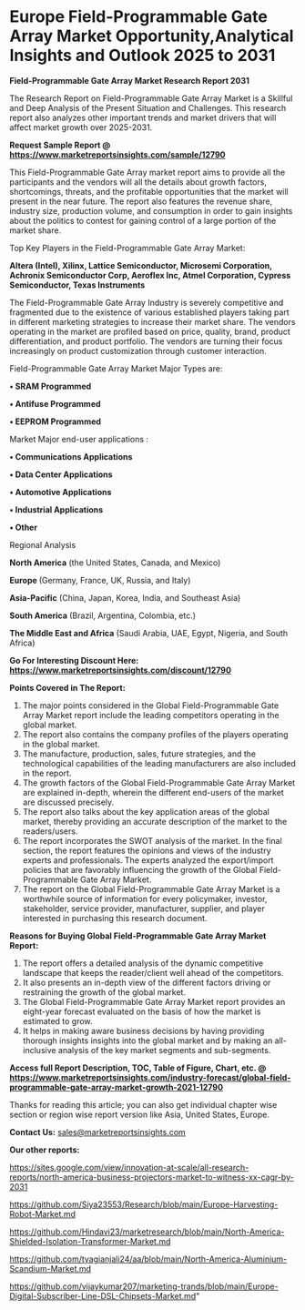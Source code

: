 # Europe Field-Programmable Gate Array Market Opportunity,Analytical Insights and Outlook 2025 to 2031

<strong>Field-Programmable Gate Array Market Research Report 2031</strong>

The Research Report on Field-Programmable Gate Array Market is a Skillful and Deep Analysis of the Present Situation and Challenges. This research report also analyzes other important trends and market drivers that will affect market growth over 2025-2031.

<strong>Request Sample Report @ <a href=https://www.marketreportsinsights.com/sample/12790>https://www.marketreportsinsights.com/sample/12790</a></strong>

This Field-Programmable Gate Array market report aims to provide all the participants and the vendors will all the details about growth factors, shortcomings, threats, and the profitable opportunities that the market will present in the near future. The report also features the revenue share, industry size, production volume, and consumption in order to gain insights about the politics to contest for gaining control of a large portion of the market share.

Top Key Players in the Field-Programmable Gate Array Market:

<strong>Altera (Intel), Xilinx, Lattice Semiconductor, Microsemi Corporation, Achronix Semiconductor Corp, Aeroflex Inc, Atmel Corporation, Cypress Semiconductor, Texas Instruments</strong>

The Field-Programmable Gate Array Industry is severely competitive and fragmented due to the existence of various established players taking part in different marketing strategies to increase their market share. The vendors operating in the market are profiled based on price, quality, brand, product differentiation, and product portfolio. The vendors are turning their focus increasingly on product customization through customer interaction.

Field-Programmable Gate Array Market Major Types are:

<strong>• SRAM Programmed

• Antifuse Programmed

• EEPROM Programmed</strong>

Market Major end-user applications :

<strong>• Communications Applications

• Data Center Applications

• Automotive Applications

• Industrial Applications

• Other</strong>

Regional Analysis

</u><strong><b>North America</b></strong> (the United States, Canada, and Mexico)

<strong><b>Europe </b></strong>(Germany, France, UK, Russia, and Italy)

<strong><b>Asia-Pacific</b></strong> (China, Japan, Korea, India, and Southeast Asia)

<strong><b>South America</b></strong> (Brazil, Argentina, Colombia, etc.)

<strong><b>The Middle East and Africa</b></strong> (Saudi Arabia, UAE, Egypt, Nigeria, and South Africa)

<strong>Go For Interesting Discount Here: <a href=https://www.marketreportsinsights.com/discount/12790>https://www.marketreportsinsights.com/discount/12790</a></strong>

<strong>Points Covered in The Report:</strong>
<ol>
  <li>The major points considered in the Global Field-Programmable Gate Array Market report include the leading competitors operating in the global market.</li>
  <li>The report also contains the company profiles of the players operating in the global market.</li>
  <li>The manufacture, production, sales, future strategies, and the technological capabilities of the leading manufacturers are also included in the report.</li>
  <li>The growth factors of the Global Field-Programmable Gate Array Market are explained in-depth, wherein the different end-users of the market are discussed precisely.</li>
  <li>The report also talks about the key application areas of the global market, thereby providing an accurate description of the market to the readers/users.</li>
  <li>The report incorporates the SWOT analysis of the market. In the final section, the report features the opinions and views of the industry experts and professionals. The experts analyzed the export/import policies that are favorably influencing the growth of the Global Field-Programmable Gate Array Market.</li>
  <li>The report on the Global Field-Programmable Gate Array Market is a worthwhile source of information for every policymaker, investor, stakeholder, service provider, manufacturer, supplier, and player interested in purchasing this research document.</li>
</ol>
<strong>Reasons for Buying Global Field-Programmable Gate Array Market Report:</strong>

<ol>
  <li>The report offers a detailed analysis of the dynamic competitive landscape that keeps the reader/client well ahead of the competitors.</li>
  <li>It also presents an in-depth view of the different factors driving or restraining the growth of the global market.</li>
  <li>The Global Field-Programmable Gate Array Market report provides an eight-year forecast evaluated on the basis of how the market is estimated to grow.</li>
  <li>It helps in making aware business decisions by having providing thorough insights insights into the global market and by making an all-inclusive analysis of the key market segments and sub-segments.</li>
</ol>
<strong>Access full Report Description, TOC, Table of Figure, Chart, etc. @ <a href=https://www.marketreportsinsights.com/industry-forecast/global-field-programmable-gate-array-market-growth-2021-12790>https://www.marketreportsinsights.com/industry-forecast/global-field-programmable-gate-array-market-growth-2021-12790</a></strong>


Thanks for reading this article; you can also get individual chapter wise section or region wise report version like Asia, United States, Europe.

<strong>Contact Us:</strong>
sales@marketreportsinsights.com

<strong>Our other reports:</strong>

<a href=https://sites.google.com/view/innovation-at-scale/all-research-reports/north-america-business-projectors-market-to-witness-xx-cagr-by-2031>https://sites.google.com/view/innovation-at-scale/all-research-reports/north-america-business-projectors-market-to-witness-xx-cagr-by-2031</a>

<a href=https://github.com/Siya23553/Research/blob/main/Europe-Harvesting-Robot-Market.md>https://github.com/Siya23553/Research/blob/main/Europe-Harvesting-Robot-Market.md</a>

<a href=https://github.com/Hindavi23/marketresearch/blob/main/North-America-Shielded-Isolation-Transformer-Market.md>https://github.com/Hindavi23/marketresearch/blob/main/North-America-Shielded-Isolation-Transformer-Market.md</a>

<a href=https://github.com/tyagianjali24/aa/blob/main/North-America-Aluminium-Scandium-Market.md>https://github.com/tyagianjali24/aa/blob/main/North-America-Aluminium-Scandium-Market.md</a>

<a href=https://github.com/vijaykumar207/marketing-trands/blob/main/Europe-Digital-Subscriber-Line-DSL-Chipsets-Market.md>https://github.com/vijaykumar207/marketing-trands/blob/main/Europe-Digital-Subscriber-Line-DSL-Chipsets-Market.md</a>"
